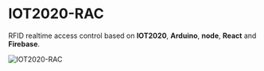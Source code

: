 # IOT2020-RAC
RFID realtime access control based on **IOT2020**, **Arduino**, **node**, **React** and **Firebase**.

![IOT2020-RAC](https://hackster.imgix.net/uploads/attachments/309804/ezgif_com-add-text_0tMb5iEkS7.gif)
